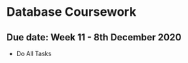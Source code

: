 Database Coursework
===================


## Due date: Week 11 - 8th December 2020 


* Do All Tasks